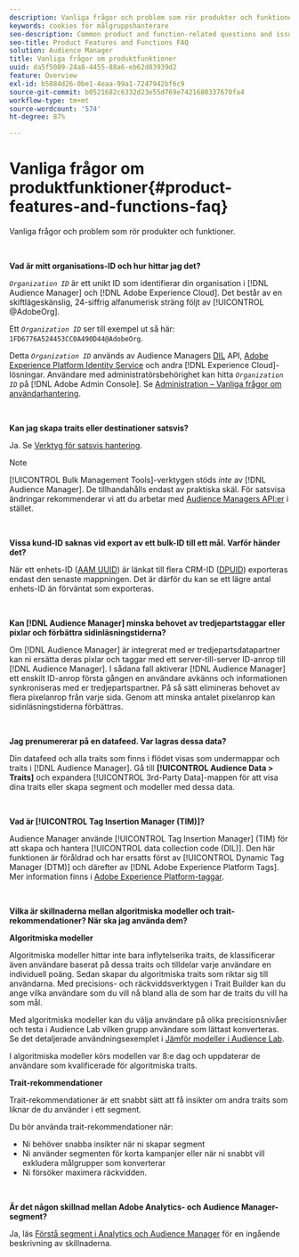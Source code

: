 ```yaml
---
description: Vanliga frågor och problem som rör produkter och funktioner.
keywords: cookies för målgruppshanterare
seo-description: Common product and function-related questions and issues.
seo-title: Product Features and Functions FAQ
solution: Audience Manager
title: Vanliga frågor om produktfunktioner
uuid: da5f5089-24a8-4455-88a6-eb62d83939d2
feature: Overview
exl-id: b5884d26-0be1-4eaa-99a1-7247942bf6c9
source-git-commit: b0521682c6332d23e55d769e7421680337670fa4
workflow-type: tm+mt
source-wordcount: '574'
ht-degree: 87%

---
```


# Vanliga frågor om produktfunktioner{#product-features-and-functions-faq}

Vanliga frågor och problem som rör produkter och funktioner.

 

<!-- 

faq_features_functions.xml

 -->

**Vad är mitt organisations-ID och hur hittar jag det?**

*`Organization ID`* är ett unikt ID som identifierar din organisation i [!DNL Audience Manager] och [!DNL Adobe Experience Cloud]. Det består av en skiftlägeskänslig, 24-siffrig alfanumerisk sträng följt av [!UICONTROL @AdobeOrg].

Ett *`Organization ID`* ser till exempel ut så här: `1FD6776A524453CC0A490D44@AdobeOrg`.

Detta *`Organization ID`* används av Audience Managers [DIL](../dil/dil-overview.md) API, [Adobe Experience Platform Identity Service](https://experienceleague.adobe.com/docs/id-service/using/home.html?lang=sv-SE) och andra [!DNL Experience Cloud]-lösningar. Användare med administratörsbehörighet kan hitta *`Organization ID`* på [!DNL Adobe Admin Console]. Se [Administration – Vanliga frågor om användarhantering](https://experienceleague.adobe.com/docs/core-services/interface/manage-users-and-products/admin-getting-started.html?lang=sv-SE).

 

**Kan jag skapa traits eller destinationer satsvis?**

Ja. Se [Verktyg för satsvis hantering](../reference/bulk-management-tools/bulk-management-intro.md).

>[!NOTE]
>
>[!UICONTROL Bulk Management Tools]-verktygen stöds *inte* av [!DNL Audience Manager]. De tillhandahålls endast av praktiska skäl. För satsvisa ändringar rekommenderar vi att du arbetar med [Audience Managers API:er](../api/api.md) i stället.

 

**Vissa kund-ID saknas vid export av ett bulk-ID till ett mål. Varför händer det?**

När ett enhets-ID ([AAM UUID](../reference/ids-in-aam.md)) är länkat till flera CRM-ID ([DPUID](../reference/ids-in-aam.md)) exporteras endast den senaste mappningen. Det är därför du kan se ett lägre antal enhets-ID än förväntat som exporteras.

 

**Kan [!DNL Audience Manager] minska behovet av tredjepartstaggar eller pixlar och förbättra sidinläsningstiderna?**

Om [!DNL Audience Manager] är integrerat med er tredjepartsdatapartner kan ni ersätta deras pixlar och taggar med ett server-till-server ID-anrop till [!DNL Audience Manager]. I sådana fall aktiverar [!DNL Audience Manager] ett enskilt ID-anrop första gången en användare avkänns och informationen synkroniseras med er tredjepartspartner. På så sätt elimineras behovet av flera pixelanrop från varje sida. Genom att minska antalet pixelanrop kan sidinläsningstiderna förbättras.

 

**Jag prenumererar på en datafeed. Var lagras dessa data?**

Din datafeed och alla traits som finns i flödet visas som undermappar och traits i [!DNL Audience Manager]. Gå till **[!UICONTROL Audience Data > Traits]** och expandera [!UICONTROL 3rd-Party Data]-mappen för att visa dina traits eller skapa segment och modeller med dessa data.

 

**Vad är [!UICONTROL Tag Insertion Manager (TIM)]?**

Audience Manager använde [!UICONTROL Tag Insertion Manager] (TIM) för att skapa och hantera [!UICONTROL data collection code (DIL)]. Den här funktionen är föråldrad och har ersatts först av [!UICONTROL Dynamic Tag Manager (DTM)] och därefter av [!DNL Adobe Experience Platform Tags]. Mer information finns i [Adobe Experience Platform-taggar](https://experienceleague.adobe.com/docs/experience-platform/tags/home.html?lang=sv-SE).

 

**Vilka är skillnaderna mellan algoritmiska modeller och trait-rekommendationer? När ska jag använda dem?**

**Algoritmiska modeller**

Algoritmiska modeller hittar inte bara inflytelserika traits, de klassificerar även användare baserat på dessa traits och tilldelar varje användare en individuell poäng. Sedan skapar du algoritmiska traits som riktar sig till användarna. Med precisions- och räckviddsverktygen i Trait Builder kan du ange vilka användare som du vill nå bland alla de som har de traits du vill ha som mål.

Med algoritmiska modeller kan du välja användare på olika precisionsnivåer och testa i Audience Lab vilken grupp användare som lättast konverteras. Se det detaljerade användningsexemplet i [Jämför modeller i Audience Lab](../features/audience-lab/audience-lab-use-cases.md#compare-models).

I algoritmiska modeller körs modellen var 8:e dag och uppdaterar de användare som kvalificerade för algoritmiska traits.

**Trait-rekommendationer**

Trait-rekommendationer är ett snabbt sätt att få insikter om andra traits som liknar de du använder i ett segment.

Du bör använda trait-rekommendationer när:

* Ni behöver snabba insikter när ni skapar segment
* Ni använder segmenten för korta kampanjer eller när ni snabbt vill exkludera målgrupper som konverterar
* Ni försöker maximera räckvidden.

 

**Är det någon skillnad mellan Adobe Analytics- och Audience Manager-segment?**

Ja, läs [Förstå segment i Analytics och Audience Manager](https://experienceleague.adobe.com/docs/analytics/integration/audience-analytics/audience-analytics-workflow/aam-analytics-segments.html?lang=sv-SE) för en ingående beskrivning av skillnaderna.
